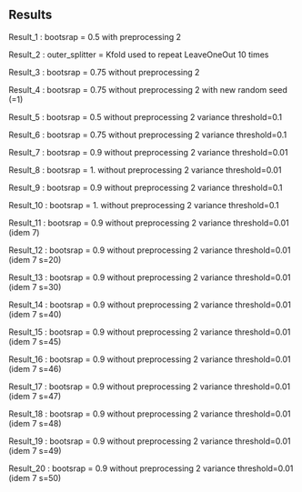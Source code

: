
## Results

Result_1 : bootsrap = 0.5 with preprocessing 2

Result_2 : outer_splitter = Kfold used to repeat LeaveOneOut 10 times

Result_3 : bootsrap = 0.75 without preprocessing 2

Result_4 : bootsrap = 0.75 without preprocessing 2 with new random seed (=1)

Result_5 : bootsrap = 0.5 without preprocessing 2 variance threshold=0.1

Result_6 : bootsrap = 0.75 without preprocessing 2 variance threshold=0.1

Result_7 : bootsrap = 0.9 without preprocessing 2 variance threshold=0.01

Result_8 : bootsrap = 1. without preprocessing 2 variance threshold=0.01

Result_9 : bootsrap = 0.9 without preprocessing 2 variance threshold=0.1

Result_10 : bootsrap = 1. without preprocessing 2 variance threshold=0.1

Result_11 : bootsrap = 0.9 without preprocessing 2 variance threshold=0.01 (idem 7)

Result_12 : bootsrap = 0.9 without preprocessing 2 variance threshold=0.01 (idem 7 s=20)

Result_13 : bootsrap = 0.9 without preprocessing 2 variance threshold=0.01 (idem 7 s=30)

Result_14 : bootsrap = 0.9 without preprocessing 2 variance threshold=0.01 (idem 7 s=40)

Result_15 : bootsrap = 0.9 without preprocessing 2 variance threshold=0.01 (idem 7 s=45)

Result_16 : bootsrap = 0.9 without preprocessing 2 variance threshold=0.01 (idem 7 s=46)

Result_17 : bootsrap = 0.9 without preprocessing 2 variance threshold=0.01 (idem 7 s=47)

Result_18 : bootsrap = 0.9 without preprocessing 2 variance threshold=0.01 (idem 7 s=48)

Result_19 : bootsrap = 0.9 without preprocessing 2 variance threshold=0.01 (idem 7 s=49)

Result_20 : bootsrap = 0.9 without preprocessing 2 variance threshold=0.01 (idem 7 s=50)






